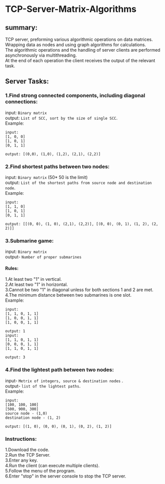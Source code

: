 # TCP-Server-Matrix-Algorithms

## summary:
TCP server, preforming various algorithmic operations on data matrices.<br />
Wrapping data as nodes and using graph algorithms for calculations.<br />
The algorithmic operations and the handling of server clients are performed asynchronously via multithreading.<br />
At the end of each operation the client receives the output of the relevant task.<br />

## Server Tasks:

### 1.Find strong connected components, including diagonal connections:<br />
 input: `Binary matrix` <br />
 output: `List of SCC, sort by the size of single SCC`.<br />
 Example: <br />
 ````
 input:
[1, 0, 0]
[1, 0, 1]
[0, 1, 1]
 
 output: [(0,0), (1,0), (1,2), (2,1), (2,2)]
````
### 2.Find shortest paths between two nodes:<br />
 input: `Binary matrix` (50* 50 is the limit)<br />
 output: `List of the shortest paths from source node and destination node`.<br />
 Example: <br />
 ````
 input:
 [1, 1, 0]
 [1, 0, 1]
 [0, 1, 1]
 
 output: [[(0, 0), (1, 0), (2,1), (2,2)], [(0, 0), (0, 1), (1, 2), (2, 2)]]
````
### 3.Submarine game:<br />
 input: `Binary matrix` <br />
 output- `Number of proper submarines`<br />
 #### Rules:
   1.At least two "1" in vertical.<br />
   2.At least two "1" in horizontal.<br />
   3.Cannot be two "1" in diagonal unless for both sections 1 and 2 are met.<br />
   4.The minimum distance between two submarines is one slot.<br />
 Example:<br />
 ````
 input:
 [1, 1, 0, 1, 1]
 [1, 0, 0, 1, 1]
 [1, 0, 0, 1, 1]
 
 output: 1
 input:
 [1, 1, 0, 1, 1]
 [0, 0, 0, 1, 1]
 [1, 1, 0, 1, 1]
 
 output: 3
````
### 4.Find the lightest path between two nodes:<br />
 input- `Metrix of integers, source & destination nodes` .<br />
 output- `list of the lightest paths`.<br />
 Example:<br />
 ````
 input:
 [100, 100, 100]
 [500, 900, 300]
 source node - (1,0)
 destination node - (1, 2)
     
 output: [(1, 0), (0, 0), (0, 1), (0, 2), (1, 2)]
 ```` 
 ### Instructions:
 1.Download the code.<br />
 2.Run the TCP Server.<br />
 3.Enter any key.<br />
 4.Run the client (can execute multiple clients).<br />
 5.Follow the menu of the program.<br />
 6.Enter "stop" in the server console to stop the TCP server.<br />
